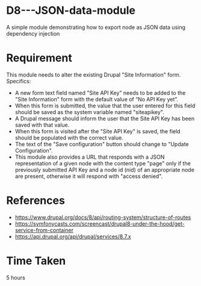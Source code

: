 # D8---JSON-data-module
A simple module demonstrating how to export node as JSON data using dependency injection

# Requirement
This module needs to alter the existing Drupal "Site Information" form. Specifics:

* A new form text field named "Site API Key" needs to be added to the "Site Information" form with the default value of “No API Key yet”.
* When this form is submitted, the value that the user entered for this field should be saved as the system variable named "siteapikey".
* A Drupal message should inform the user that the Site API Key has been saved with that value.
* When this form is visited after the "Site API Key" is saved, the field should be populated with the correct value.
* The text of the "Save configuration" button should change to "Update Configuration".
* This module also provides a URL that responds with a JSON representation of a given node with the content type "page" only if the previously submitted API Key and a node id (nid) of an appropriate node are present, otherwise it will respond with "access denied".

# References
* https://www.drupal.org/docs/8/api/routing-system/structure-of-routes
* https://symfonycasts.com/screencast/drupal8-under-the-hood/get-service-from-container
* https://api.drupal.org/api/drupal/services/8.7.x

# Time Taken
5 hours
